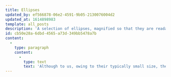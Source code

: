 ```yaml
---
title: Ellipses
updated_by: ef566878-06e2-4591-9b05-2130076004d2
updated_at: 1614898983
template: all_posts
description: 'A selection of ellipses, magnified so that they are readable, and ordered by date of discovery.'
id: cb50e28a-6dbd-4565-a73d-349bb5478a7b
content:
  -
    type: paragraph
    content:
      -
        type: text
        text: 'Although to us, owing to their typically small size, they all look the same, in reality it''s not so: every ellipsis is unique. The examples below have been magnified several hundred times, so that you can examine their diverse characteristics. You may browse by year, or just scroll down.'
---
```


